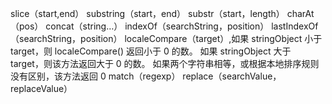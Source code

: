 slice（start,end）
substring（start，end）
substr（start，length）
charAt（pos）
concat（string…）
indexOf（searchString，position）
lastIndexOf（searchString，position）
localeCompare（target）,如果 stringObject 小于 target，则 localeCompare() 返回小于 0 的数。
如果 stringObject 大于 target，则该方法返回大于 0 的数。
如果两个字符串相等，或根据本地排序规则没有区别，该方法返回 0
match（regexp）
replace（searchValue，replaceValue）
